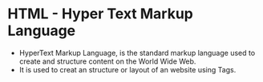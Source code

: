 # HTML - Hyper Text Markup Language
- HyperText Markup Language, is the standard markup language used to create and structure content on the World Wide Web.
- It is used to creat an structure or layout of an website using Tags.
